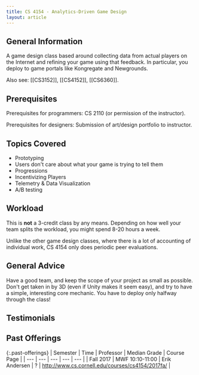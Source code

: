 ```yaml
---
title: CS 4154 - Analytics-Driven Game Design
layout: article
---
```


## General Information

A game design class based around collecting data from actual players on the Internet and refining your game using that feedback. In particular, you deploy to game portals like Kongregate and Newgrounds.

Also see: [[CS3152]], [[CS4152]], [[CS6360]].

## Prerequisites

Prerequisites for programmers: CS 2110 (or permission of the instructor).

Prerequisites for designers: Submission of art/design portfolio to instructor.

## Topics Covered

- Prototyping
- Users don't care about what your game is trying to tell them
- Progressions
- Incentivizing Players
- Telemetry & Data Visualization
- A/B testing

## Workload

This is __not__ a 3-credit class by any means. Depending on how well your team splits the workload, you might spend 8-20 hours a week.

Unlike the other game design classes, where there is a lot of accounting of individual work, CS 4154 only does periodic peer evaluations.

## General Advice

Have a good team, and keep the scope of your project as small as possible. Don't get taken in by 3D (even if Unity makes it seem easy), and try to have a simple, interesting core mechanic. You have to deploy only halfway through the class!

## Testimonials

## Past Offerings

{:.past-offerings}
| Semester | Time | Professor | Median Grade | Course Page |
| --- | --- | --- | --- | --- |
| Fall 2017 | MWF 10:10-11:00 | Erik Andersen | ? | <http://www.cs.cornell.edu/courses/cs4154/2017fa/> |
